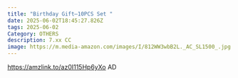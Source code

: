 ```yaml
---
title: "Birthday Gift–10PCS Set "
date: 2025-06-02T18:45:27.826Z
tags: 2025-06-02
Category: OTHERS
description: 7.xx CC
image: https://m.media-amazon.com/images/I/812WW3wbB2L._AC_SL1500_.jpg
---
```

https://amzlink.to/az0I115Hp6yXo      AD